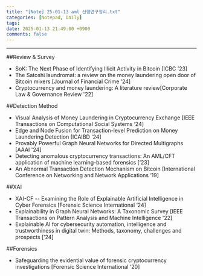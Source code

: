```yaml
---
title: "[Note] 25-01-13 aml_선행연구정리.txt"
categories: [Notepad, Daily]
tags: 
date: 2025-01-13 21:49:00 +0900
comments: false
---
```

---


##Review & Survey
- SoK: The Next Phase of Identifying Illicit Activity in Bitcoin [ICBC ’23]
- The Satoshi laundromat: a review on the money laundering open door of Bitcoin mixers [Journal of Financial Crime ‘24]
- Cryptocurrency and money laundering: A literature review[Corporate Law & Governance Review '22]


##Detection Method
- Visual Analysis of Money Laundering in Cryptocurrency Exchange [IEEE Transactions on Computational Social Systems ‘24]
- Edge and Node Fusion for Transaction-level  Prediction on Money Laundering Detection [ICAIBD ‘24]
- Provably Powerful Graph Neural Networks for Directed Multigraphs [AAAI '24] 
- Detecting anomalous cryptocurrency transactions: An AML/CFT application of machine learning-based forensics [‘23]
- An Abnormal Transaction Detection Mechanism on Bitcoin [International Conference on Networking and Network Applications ‘19]


##XAI
- XAI-CF -- Examining the Role of Explainable Artificial Intelligence in Cyber Forensics [Forensic Science International ‘24]
- Explainability in Graph Neural Networks: A Taxonomic Survey [IEEE Transactions on Pattern Analysis and Machine Intelligence '22]
- Explainable AI for cybersecurity automation, intelligence and trustworthiness in digital twin: Methods, taxonomy, challenges and prospects [‘24]


##Forensics
- Safeguarding the evidential value of forensic cryptocurrency investigations [Forensic Science International ‘20]
